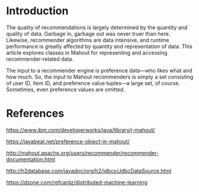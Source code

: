 # Introduction

The quality of recommendations is largely determined by the quantity and quality of data. Garbage in, garbage out was never truer than here. Likewise, recommender algorithms are data intensive, and runtime performance is greatly affected by quantity and representation of data. This article explores classes in Mahout for representing and accessing recommender-related data.

The input to a recommender engine is preference data—who likes what and how much. So, the input to Mahout recommenders is simply a set consisting of user ID, item ID, and preference value tuples—a large set, of course. Sometimes, even preference values are omitted.

# References

https://www.ibm.com/developerworks/java/library/j-mahout/

https://javabeat.net/preference-object-in-mahout/

http://mahout.apache.org/users/recommender/recommender-documentation.html

http://h2database.com/javadoc/org/h2/jdbcx/JdbcDataSource.html

https://dzone.com/refcardz/distributed-machine-learning

